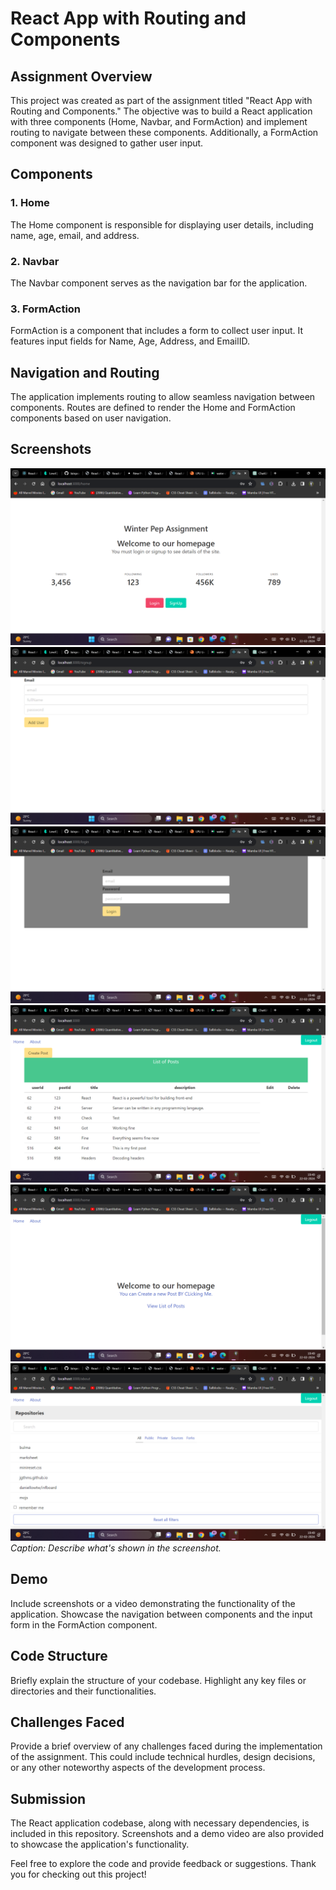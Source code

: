 # React App with Routing and Components

## Assignment Overview

This project was created as part of the assignment titled "React App with Routing and Components." The objective was to build a React application with three components (Home, Navbar, and FormAction) and implement routing to navigate between these components. Additionally, a FormAction component was designed to gather user input.

## Components

### 1. Home
The Home component is responsible for displaying user details, including name, age, email, and address.

### 2. Navbar
The Navbar component serves as the navigation bar for the application.

### 3. FormAction
FormAction is a component that includes a form to collect user input. It features input fields for Name, Age, Address, and EmailID.

## Navigation and Routing

The application implements routing to allow seamless navigation between components. Routes are defined to render the Home and FormAction components based on user navigation.

## Screenshots

![Screenshot 1](./src/screenshots/Screenshot%20(132).png)
![Screenshot 2](./src/screenshots/Screenshot%20(133).png)
![Screenshot 3](./src/screenshots/Screenshot%20(134).png)
![Screenshot 4](./src/screenshots/Screenshot%20(135).png)
![Screenshot 4](./src/screenshots/Screenshot%20(136).png)
![Screenshot 4](./src/screenshots/Screenshot%20(137).png)
*Caption: Describe what's shown in the screenshot.*

## Demo

Include screenshots or a video demonstrating the functionality of the application. Showcase the navigation between components and the input form in the FormAction component.

## Code Structure

Briefly explain the structure of your codebase. Highlight any key files or directories and their functionalities.

## Challenges Faced

Provide a brief overview of any challenges faced during the implementation of the assignment. This could include technical hurdles, design decisions, or any other noteworthy aspects of the development process.

## Submission

The React application codebase, along with necessary dependencies, is included in this repository. Screenshots and a demo video are also provided to showcase the application's functionality.

Feel free to explore the code and provide feedback or suggestions. Thank you for checking out this project!
